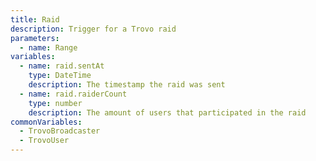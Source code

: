 ```yaml
---
title: Raid
description: Trigger for a Trovo raid
parameters:
  - name: Range
variables:
  - name: raid.sentAt
    type: DateTime
    description: The timestamp the raid was sent
  - name: raid.raiderCount
    type: number
    description: The amount of users that participated in the raid
commonVariables:
  - TrovoBroadcaster
  - TrovoUser
---
```


